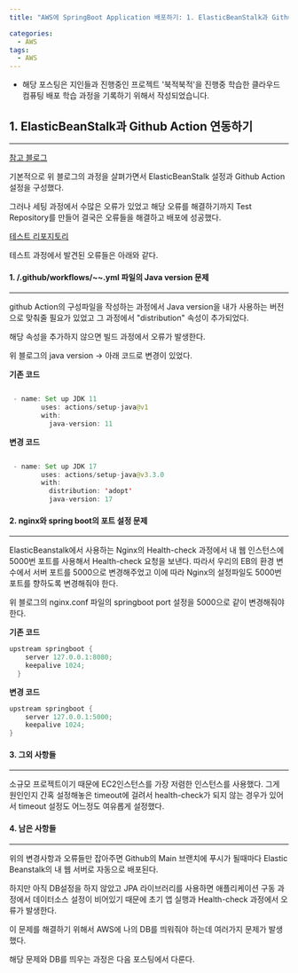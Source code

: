 ```yaml
---
title: "AWS에 SpringBoot Application 배포하기: 1. ElasticBeanStalk과 Github Action"

categories:
  - AWS
tags:
  - AWS
---
```


- 해당 포스팅은 지인들과 진행중인 프로젝트 '북적북적'을 진행중 학습한 클라우드 컴퓨팅 배포 학습 과정을 기록하기 위해서 작성되었습니다.

## 1. ElasticBeanStalk과 Github Action 연동하기

---

[참고 블로그](https://earth-95.tistory.com/110)

기본적으로 위 블로그의 과정을 살펴가면서 ElasticBeanStalk 설정과 Github Action 설정을 구성했다.

그러나 세팅 과정에서 수많은 오류가 있었고 해당 오류를 해결하기까지 Test Repository를 만들어 결국은 오류들을 해결하고 배포에 성공했다.

[테스트 리포지토리](https://github.com/mjh851819/BjTest)

테스트 과정에서 발견된 오류들은 아래와 같다.

#### 1. /.github/workflows/~~.yml 파일의 Java version 문제

---

github Action의 구성파일을 작성하는 과정에서 Java version을 내가 사용하는 버전으로 맞춰줄 필요가 있었고 그 과정에서 "distribution" 속성이 추가되었다.

해당 속성을 추가하지 않으면 빌드 과정에서 오류가 발생한다.

위 블로그의 java version -> 아래 코드로 변경이 있었다.

**기존 코드**

```java

 - name: Set up JDK 11
        uses: actions/setup-java@v1
        with:
          java-version: 11

```

**변경 코드**

```java

 - name: Set up JDK 17
        uses: actions/setup-java@v3.3.0
        with:
          distribution: 'adopt'
          java-version: 17

```

#### 2. nginx와 spring boot의 포트 설정 문제

---

ElasticBeanstalk에서 사용하는 Nginx의 Health-check 과정에서 내 웹 인스턴스에 5000번 포트를 사용해서 Health-check 요청을 보낸다. 따라서 우리의 EB의 환경 변수에서 서버 포트를 5000으로 변경해주었고 이에 따라 Nginx의 설정파일도 5000번 포트를 향하도록 변경해줘야 한다.

위 블로그의 nginx.conf 파일의 springboot port 설정을 5000으로 같이 변경해줘야 한다.

**기존 코드**

```java
upstream springboot {
    server 127.0.0.1:8080;
    keepalive 1024;
  }
```

**변경 코드**

```java
upstream springboot {
    server 127.0.0.1:5000;
    keepalive 1024;
}
```

#### 3. 그외 사항들

---

소규모 프로젝트이기 때문에 EC2인스턴스를 가장 저렴한 인스턴스를 사용했다. 그게 원인인지 간혹 설정해놓은 timeout에 걸려서 health-check가 되지 않는 경우가 있어서 timeout 설정도 어느정도 여유롭게 설정했다.

#### 4. 남은 사항들

---

위의 변경사항과 오류들만 잡아주면 Github의 Main 브랜치에 푸시가 될때마다 Elastic Beanstalk의 내 웹 서버로 자동으로 배포된다.

하지만 아직 DB설정을 하지 않았고 JPA 라이브러리를 사용하면 애플리케이션 구동 과정에서 데이터소스 설정이 비어있기 때문에 초기 앱 실행과 Health-check 과정에서 오류가 발생한다.

이 문제를 해결하기 위해서 AWS에 나의 DB를 띄워줘야 하는데 여러가지 문제가 발생했다.

해당 문제와 DB를 띄우는 과정은 다음 포스팅에서 다룬다.
